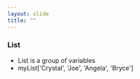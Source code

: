 ```yaml
---
layout: slide
title: ""
---
```

### List

- List is a group of variables
- myList['Crystal', 'Joe', 'Angela', 'Bryce']
